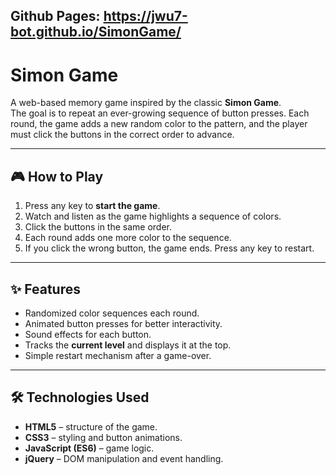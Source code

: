 ## Github Pages: https://jwu7-bot.github.io/SimonGame/

# Simon Game 

A web-based memory game inspired by the classic **Simon Game**.  
The goal is to repeat an ever-growing sequence of button presses. Each round, the game adds a new random color to the pattern, and the player must click the buttons in the correct order to advance.

---

## 🎮 How to Play
1. Press any key to **start the game**.
2. Watch and listen as the game highlights a sequence of colors.
3. Click the buttons in the same order.
4. Each round adds one more color to the sequence.
5. If you click the wrong button, the game ends. Press any key to restart.

---

## ✨ Features
- Randomized color sequences each round.
- Animated button presses for better interactivity.
- Sound effects for each button.
- Tracks the **current level** and displays it at the top.
- Simple restart mechanism after a game-over.

---

## 🛠️ Technologies Used
- **HTML5** – structure of the game.
- **CSS3** – styling and button animations.
- **JavaScript (ES6)** – game logic.
- **jQuery** – DOM manipulation and event handling.
